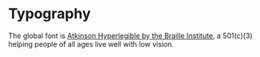 # Typography

The global font is [Atkinson Hyperlegible by the Braille Institute](https://brailleinstitute.org/freefont), a 501(c)(3) helping people of all ages live well with low vision.

